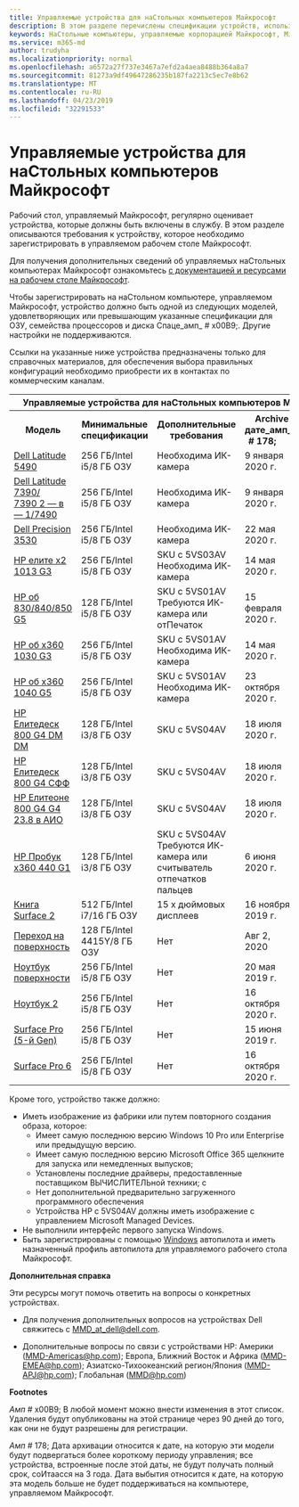 ```yaml
---
title: Управляемые устройства для наСтольных компьютеров Майкрософт
description: В этом разделе перечислены спецификации устройств, используемые в Microsoft Managed Desktop.
keywords: НаСтольные компьютеры, управляемые корпорацией Майкрософт, Microsoft 365, служба, документация
ms.service: m365-md
author: trudyha
ms.localizationpriority: normal
ms.openlocfilehash: a6572a27f737e3467a7efd2a4aea8488b364a8a7
ms.sourcegitcommit: 81273a9df49647286235b187fa2213c5ec7e8b62
ms.translationtype: MT
ms.contentlocale: ru-RU
ms.lasthandoff: 04/23/2019
ms.locfileid: "32291533"
---
```

# <a name="microsoft-managed-desktop-devices"></a>Управляемые устройства для наСтольных компьютеров Майкрософт 

Рабочий стол, управляемый Майкрософт, регулярно оценивает устройства, которые должны быть включены в службу. В этом разделе описываются требования к устройству, которое необходимо зарегистрировать в управляемом рабочем столе Майкрософт.

Для получения дополнительных сведений об управляемых наСтольных компьютерах Майкрософт ознакомьтесь [с документацией и ресурсами на рабочем столе Майкрософт](https://docs.microsoft.com/microsoft-365/managed-desktop/). 

<!-- Microsoft 365 E5; Device as a Service -->
<!-- Split from device & technologies topic. Destination topic for aka.ms/device-list  -->
Чтобы зарегистрировать на наСтольном компьютере, управляемом Майкрософт, устройство должно быть одной из следующих моделей, удовлетворяющих или превышающим указанные спецификации для ОЗУ, семейства процессоров и диска Спаце_амп_ # x00B9;. Другие настройки не поддерживаются. 

Ссылки на указанные ниже устройства предназначены только для справочных материалов, для обеспечения выбора правильных конфигураций необходимо приобрести их в контактах по коммерческим каналам.

<table>
<tr><th colspan="6">Управляемые устройства для наСтольных компьютеров Майкрософт</th></tr>
<tr><th>Модель</th><th>Минимальные спецификации</th><th>Дополнительные требования</th><th>&nbsp; &nbsp; Archive&nbsp; дате_амп_ # 178;&nbsp;&nbsp;&nbsp;&nbsp;&nbsp;</th><th>Выбытие Дате_амп_ # 178;</th></tr>
<tr><td><a href="https://www.dell.com/en-us/work/shop/cty/pdp/spd/latitude-14-5490-laptop?cid=265768&st=dell%2Blatitude%2B5490&VEN1=yKFOheND,73873544881479,901q5c14135,c,,%7BProductid%7D&VEN2=be,dell%2Blatitude%2B5490&lid=5980636&dgc=st&dgseg=so&acd=12309152537461020&VEN3=112504543746142297">Dell Latitude 5490</a></td><td>256 ГБ/Intel i5/8 ГБ ОЗУ</td><td>Необходима ИК-камера</td><td>9 января 2020 г.</td><td>9 января 2023 г.</td></tr>
<tr><td><a href="https://www.dell.com/en-us/work/shop/cty/pdp/spd/latitude-13-7390-2-in-1-laptop?cid=265768&st=dell%2Blatitude%2B7390%2B2-in-1&VEN1=bRXisqe7,73255069985268,901q5c14135,c,,%7BProductid%7D&VEN2=be,dell%2Blatitude%2B7390%2B2-in-1&lid=5981275&dgc=st&dgseg=so&acd=12309152537461020&VEN3=112504543746142297">Dell Latitude 7390/<br/> 7390 2 — в — 1/7490</a></td><td>256 ГБ/Intel i5/8 ГБ ОЗУ</td><td>Необходима ИК-камера</td><td>9 января 2020 г.</td><td>9 января 2023 г.</td></tr>
<tr><td><a href="https://www.dell.com/en-us/work/shop/cty/pdp/spd/precision-15-3530-laptop?cid=265720&st=dell%2Bprecision%2B3530&VEN1=ihEzXzFB,73667408703289,901q5c14135,c,,%7BProductid%7D&VEN2=be,dell%2Bprecision%2B3530&lid=42076560130&dgc=st&dgseg=so&acd=12309152537461020&VEN3=112504543746142297">Dell Precision 3530</a></td><td>256 ГБ/Intel i5/8 ГБ ОЗУ</td><td>Необходима ИК-камера</td><td>22 мая 2020 г.</td><td>22 мая 2023 г.</td></tr>
<tr><td><a href="https://store.hp.com/us/en/mdp/laptops/hp-elite-x2-1013-3074457345617296670--1#!&tab=features">HP елите x2 1013 G3</a></td><td>256 ГБ/Intel i5/8 ГБ ОЗУ</td><td>SKU с 5VS03AV <br />
Необходима ИК-камера
</td><td>14 мая 2020 г.</td><td>14 мая 2023 г.</td></tr>
<tr><td><a href="https://store.hp.com/us/en/mdp/laptops/elitebook-840#!&tab=features">HP об 830/840/850 G5</a></td><td>128 ГБ/Intel i5/8 ГБ ОЗУ</td><td>SKU с 5VS01AV <br />
Требуются ИК-камера или отПечаток</td><td>15 февраля 2020 г.</td><td>15 февраля 2023 г.</td></tr>
<tr><td><a href="https://store.hp.com/us/en/mdp/laptops/hp-elitebook-x360-1030-g2--1#tab=features">HP об x360 1030 G3</a></td><td>256 ГБ/Intel i5/8 ГБ ОЗУ</td><td>SKU с 5VS01AV <br />
Необходима ИК-камера</td><td>14 мая 2020 г.</td><td>14 мая 2023 г.</td></tr>
<tr><td><a href="https://store.hp.com/us/en/mdp/laptops/hp-elitebook-x360-1040-3074457345617328670--1#!&tab=features">HP об x360 1040 G5</a></td><td>256 ГБ/Intel i5/8 ГБ ОЗУ</td><td>SKU с 5VS01AV <br />
Необходима ИК-камера</td><td>23 октября 2020 г.</td><td>23 октября 2023 г.</td></tr>
<tr><td><a href="https://store.hp.com/us/en/mdp/desktops/elitedesk-800-mini-349547--1#!&tab=features">HP Елитедеск 800 G4 DM DM</a></td><td>128 ГБ/Intel i3/8 ГБ ОЗУ</td><td>SKU с 5VS04AV</td><td>18 июля 2020 г.</td><td>18 июля 2023 г.</td></tr>
<tr><td><a href="https://store.hp.com/us/en/mdp/desktops/elitedesk-800-small-form-factor-349548--1#!&tab=features">HP Елитедеск 800 G4 СФФ</a></td><td>128 ГБ/Intel i3/8 ГБ ОЗУ</td><td>SKU с 5VS04AV</td><td>18 июля 2020 г.</td><td>18 июля 2023 г.</td></tr>
<tr><td><a href="https://store.hp.com/us/en/mdp/desktops/eliteone-800-all-in-one-349552--1#!&tab=features">HP Елитеоне 800 G4 G4 23.8 в АИО</a></td><td>128 ГБ/Intel i3/8 ГБ ОЗУ</td><td>SKU с 5VS04AV</td><td>18 июля 2020 г.</td><td>18 июля 2023 г.</td></tr>
<tr><td><a href="https://store.hp.com/us/en/mdp/laptops/hp-probook-x360-440-3074457345617293669--1#!&tab=features">HP Пробук x360 440 G1</a></td><td>128 ГБ/Intel i3/8 ГБ ОЗУ</td><td>SKU с 5VS04AV <br />
Требуются ИК-камера или считыватель отпечатков пальцев</td><td>6 июня 2020 г.</td><td>6 июня 2023 г.</td></tr>
<tr><td><a href="https://www.microsoft.com/en-us/p/surface-book-2-for-business/8x4htznfgg38/lbh3?cid=msft_web_collection&CustomerIntent=Consumer">Книга Surface 2</a></td><td>512 ГБ/Intel i7/16 ГБ ОЗУ</td><td>15 х дюймовых дисплеев</td><td>16 ноября 2019 г.</td><td>16 ноября 2022 г.</td></tr>
<tr><td><a href="https://www.microsoft.com/en-us/p/surface-go-for-business/909wr0x3sgfk/8khl?cid=msft_web_collection&CustomerIntent=Consumer&activetab=pivot%3aoverviewtab">Переход на поверхность</a></td><td>128 ГБ/Intel 4415Y/8 ГБ ОЗУ</td><td>Нет</td><td>Авг 2, 2020</td><td>Авг 2, 2023</td></tr>
<tr><td><a href="https://www.microsoft.com/en-us/p/surface-laptop-1st-gen-for-business/8w36k32zm453/g4vs?cid=msft_web_collection&CustomerIntent=Consumer&activetab=pivot%3aoverviewtab">Ноутбук поверхности</a></td><td>256 ГБ/Intel i5/8 ГБ ОЗУ</td><td>Нет</td><td>20 мая 2019 г.</td><td>20 мая 2022 г.</td></tr>
<tr><td><a href="https://www.microsoft.com/en-us/p/surface-laptop-2-for-business/8xlk0g60tlb6/hkq9?cid=msft_web_collection&CustomerIntent=Consumer">Ноутбук 2</a></td><td>256 ГБ/Intel i5/8 ГБ ОЗУ </td><td>Нет</td><td>16 октября 2020 г.</td><td>16 октября 2023 г.</td></tr>
<tr><td><a href="https://www.microsoft.com/en-us/p/surface-pro-5th-gen-for-business/907tds4dgwwv/kkzn?cid=msft_web_collection&CustomerIntent=Consumer">Surface Pro (5-й Gen)</a></td><td> 256 ГБ/Intel i5/8 ГБ ОЗУ</td><td>Нет</td><td>15 июня 2019 г.</td><td>15 июня 2022 г.</td></tr>
<tr><td><a href="https://www.microsoft.com/en-us/p/surface-pro-6-for-business/8xjq3d3lrp0r/grf9?cid=msft_web_collection&CustomerIntent=Consumer&activetab=pivot%3aoverviewtab">Surface Pro 6</a></td><td>256 ГБ/Intel i5/8 ГБ ОЗУ</td><td>Нет</td><td>16 октября 2020 г.</td><td>16 октября 2023 г.</td></tr>
</table>

Кроме того, устройство также должно:     

- Иметь изображение из фабрики или путем повторного создания образа, которое:
    - Имеет самую последнюю версию Windows 10 Pro или Enterprise или предыдущую версию.
    - Имеет самую последнюю версию Microsoft Office 365 щелкните для запуска или немедленных выпусков;
    - Установлены последние драйверы, предоставленные поставщиком ВЫЧИСЛИТЕЛЬной техники; с
    - Нет дополнительной предварительно загруженного программного обеспечения
    - Устройства HP с 5VS04AV должны иметь изображение с управлением Microsoft Managed Devices.
- Не выполнили интерфейс первого запуска Windows.
- Быть зарегистрированы с помощью [Windows](https://docs.microsoft.com/en-us/windows/deployment/windows-autopilot/user-driven-aad) автопилота и иметь назначенный профиль автопилота для управляемого рабочего стола Майкрософт.

**Дополнительная справка**

Эти ресурсы могут помочь ответить на вопросы о конкретных устройствах.

- Для получения дополнительных вопросов на устройствах Dell свяжитесь с <a href="mailto:MMD_at_dell@dell.com">MMD_at_dell@dell.com</a>.

- Дополнительные вопросы по связи с устройствами HP: Америки (<a href="mailto:mmd-americas@hp.com">MMD-Americas@hp.com</a>); Европа, Ближний Восток и Африка (<a href="mailto:mmd-emea@hp.com">MMD-EMEA@hp.com</a>); Азиатско-Тихоокеанский регион/Япония (<a href="mailto:mmd-apj@hp.com">MMD-APJ@hp.com</a>); Глобальная (<a href="mailto:mmd@hp.com">MMD@hp.com</a>)

**Footnotes**

_Амп_ # x00B9; В любой момент можно внести изменения в этот список. Удаления будут опубликованы на этой странице через 90 дней до того, как они не будут разрешены для регистрации.

_Амп_ # 178; Дата архивации относится к дате, на которую эти модели будут подвергаться более короткому периоду управления; все устройства, встроенные после этой даты, не будут получать полный срок, соИтаасся на 3 года. Дата выбытия относится к дате, на которую эта модель больше не будет поддерживаться на компьютере, управляемом Майкрософт.


